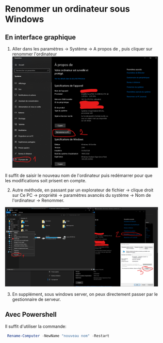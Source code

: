 # Renommer un ordinateur sous Windows

## En interface graphique



1. Aller dans les paramètres -> Système -> A propos de , puis cliquer sur renommer l'ordinateur
    ![](images/renommerordi/1.menuparam.png)

Il suffit de saisir le nouveau nom de l'ordinateur puis redémarrer pour que les modifications soit prisent en compte.

2. Autre méthode, en passant par un explorateur de fichier -> clique droit sur Ce PC -> propriété -> paramètres avancés du système -> Nom de l'ordinateur -> Renommer.

![](images/renommerordi/2.viacepc.png)

3.  En supplément, sous windows server, on peux directement passer par le gestionnaire de serveur.


## Avec Powershell

Il suffit d'utiliser la commande:

``` powershell
 Rename-Computer -NewName "nouveau nom" -Restart
 ```